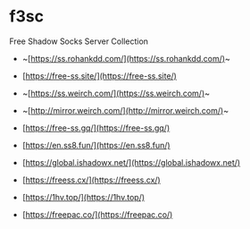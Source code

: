 # f3sc

Free Shadow Socks Server Collection

-   ~[https://ss.rohankdd.com/](https://ss.rohankdd.com/)~
-   [https://free-ss.site/](https://free-ss.site/)
-   ~[https://ss.weirch.com/](https://ss.weirch.com/)~
-   ~[http://mirror.weirch.com/](http://mirror.weirch.com/)~
-   [https://free-ss.gq/](https://free-ss.gq/)




-   [https://en.ss8.fun/](https://en.ss8.fun/)
-   [https://global.ishadowx.net/](https://global.ishadowx.net/)
-   [https://freess.cx/](https://freess.cx/)
-   [https://1hv.top/](https://1hv.top/)
-   [https://freepac.co/](https://freepac.co/)
